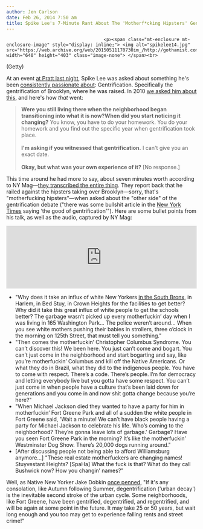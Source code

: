 ```yaml
---
author: Jen Carlson
date: Feb 26, 2014 7:50 am
title: Spike Lee's 7-Minute Rant About The 'Motherf*cking Hipsters' Gentrifying Brooklyn
---
```


	
										<p><span class="mt-enclosure mt-enclosure-image" style="display: inline;"> <img alt="spikelee14.jpg" src="https://web.archive.org/web/20150511170730im_/http://gothamist.com/attachments/arts_jen/spikelee14.jpg" width="640" height="403" class="image-none"> </span><br>
<span class="photo_caption">(Getty)</span></p>

<p>At an event <a href="https://web.archive.org/web/20150511170730/https://www.pratt.edu/news/view/famed_brooklyn_raised_filmmaker_spike_lee_to_speak_at_pratt_on_february_25/">at Pratt last night</a>, Spike Lee was asked about something he&apos;s been <a href="https://web.archive.org/web/20150511170730/http://gothamist.com/2012/07/09/spike_lee_talks_gentrification_what.php">consistently passionate about</a>: Gentrification. Specifically the gentrification of Brooklyn, where he was raised. In 2010 <a href="https://web.archive.org/web/20150511170730/http://gothamist.com/2010/07/06/spike_lee_interview.php">we asked him about this</a>, and here&apos;s how <em>that</em> went:</p>

<blockquote><strong>Were you still living there when the neighborhood began transitioning into what it is now?When did you start noticing it changing?</strong> You know, you have to do your homework. You do your homework and you find out the specific year when gentrification took place.<br><br>
<strong>I&apos;m asking if you witnessed that gentrification.</strong> I can&apos;t give you an exact date.<br><br>
<strong>Okay, but what was your own experience of it?</strong> [No response.]</blockquote>

<p>This time around he had more to say, about seven minutes worth according to NY Mag&#x2014;<a href="https://web.archive.org/web/20150511170730/http://nymag.com/daily/intelligencer/2014/02/spike-lee-amazing-rant-against-gentrification.html">they transcribed the entire thing</a>. They report back that he railed against the hipsters taking over Brooklyn&#x2014;sorry, that&apos;s &quot;motherfucking hipsters&quot;&#x2014;when asked about the &quot;other side&quot; of the gentrification debate (&quot;there was some bullshit article in the <a href="https://web.archive.org/web/20150511170730/http://www.nytimes.com/2014/02/23/realestate/the-case-for-and-against-a-bed-stuy-historic-district.html?_r=1">New York Times</a> saying &#x2018;the good of gentrification&apos;&quot;). Here are some bullet points from his talk, as well as the audio, captured by NY Mag:</p>

<p><iframe width="100%" height="166" scrolling="no" frameborder="no" src="https://web.archive.org/web/20150511170730if_/https://w.soundcloud.com/player/?url=https%3A//api.soundcloud.com/tracks/136785029&amp;color=ff5500"></iframe></p>

<ul><li>&quot;Why does it take an influx of white New Yorkers <a href="https://web.archive.org/web/20150511170730/http://gothamist.com/2013/11/22/ask_a_native_new_yorker_will_the_so.php">in the South Bronx</a>, in Harlem, in Bed Stuy, in Crown Heights for the facilities to get better? Why did it take this great influx of white people to get the schools better? The garbage wasn&#x2019;t picked up every motherfuckin&#x2019; day when I was living in 165 Washington Park... The police weren&#x2019;t around... When you see white mothers pushing their babies in strollers, three o&#x2019;clock in the morning on 125th Street, that must tell you something.&quot;
</li><li>&quot;Then comes the motherfuckin&#x2019; Christopher Columbus Syndrome. You can&#x2019;t discover this! We been here. You just can&#x2019;t come and bogart. You can&#x2019;t just come in the neighborhood and start bogarting and say, like you&#x2019;re motherfuckin&#x2019; Columbus and kill off the Native Americans. Or what they do in Brazil, what they did to the indigenous people. You have to come with respect. There&#x2019;s a code. There&#x2019;s people. I&#x2019;m for democracy and letting everybody live but you gotta have some respect. You can&#x2019;t just come in when people have a culture that&#x2019;s been laid down for generations and you come in and now shit gotta change because you&#x2019;re here?&quot;
</li><li>&quot;When Michael Jackson died they wanted to have a party for him in motherfuckin&#x2019; Fort Greene Park and all of a sudden the white people in Fort Greene said, &apos;Wait a minute! We can&#x2019;t have black people having a party for Michael Jackson to celebrate his life. Who&#x2019;s coming to the neighborhood? They&#x2019;re gonna leave lots of garbage.&apos; Garbage? Have you seen Fort Greene Park in the morning? It&#x2019;s like the motherfuckin&#x2019; Westminster Dog Show. There&#x2019;s 20,000 dogs running around.&quot;
</li><li>[After discussing people not being able to afford Williamsburg anymore...] &quot;These real estate motherfuckers are changing names! Stuyvestant Heights? [SpaHa] What the fuck is that? What do they call Bushwick now? How you changin&#x2019; names?&quot;</li></ul>

<p>Well, as Native New Yorker Jake Dobkin <a href="https://web.archive.org/web/20150511170730/http://gothamist.com/2013/09/23/ask_a_native_new_yorker_how_guilty.php">once penned</a>, &quot;If it&apos;s any consolation, like Autumn following Summer, degentrification (&apos;urban decay&apos;) is the inevitable second stroke of the urban cycle. Some neighborhoods, like Fort Greene, have been gentrified, degentrified, and regentrified, and will be again at some point in the future. It may take 25 or 50 years, but wait long enough and you too may get to experience falling rents and street crime!&quot;</p>					
										
									
				